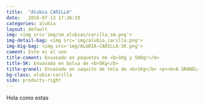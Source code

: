 ```yaml
---
title:  "Alubia CARILLA"
date:   2016-07-13 17:26:19
categories: alubia
layout: default
img: <img src='img/sm_alubias/carilla_sm.png'>
img-detail-bag: <img src='img/alubia_carilla.png'>
img-big-bag: <img src='img/ALUBIA-CARILLA-5K.png'>
coment: Este es el uno
title-coment: Envasado en paquetes de <b>1Kg y 500gr</b>
title-5K: Envasado en bolsa de <b>5Kg</b>
title-granel: Envasado en saquito de tela de <b>1Kg</b> <p><b>A GRANEL</b><br> Envasado en sacos de <b>10Kg y 25Kg</b> 
bg-class: alubia-carilla
side: products-right
---
```


Hola como estas